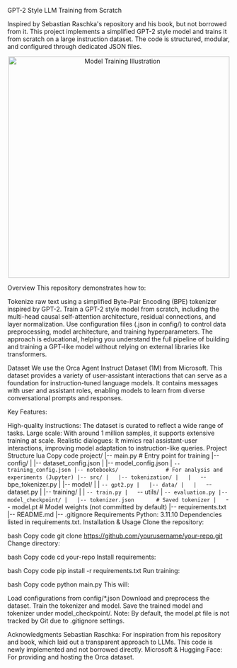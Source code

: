GPT-2 Style LLM Training from Scratch

Inspired by Sebastian Raschka's repository and his book, but not borrowed from it. This project implements a simplified GPT-2 style model and trains it from scratch on a large instruction dataset. The code is structured, modular, and configured through dedicated JSON files.

<p align="center"> <img src="https://user-images.githubusercontent.com/your_image.png" alt="Model Training Illustration" width="500"> </p>
Overview
This repository demonstrates how to:

Tokenize raw text using a simplified Byte-Pair Encoding (BPE) tokenizer inspired by GPT-2.
Train a GPT-2 style model from scratch, including the multi-head causal self-attention architecture, residual connections, and layer normalization.
Use configuration files (.json in config/) to control data preprocessing, model architecture, and training hyperparameters.
The approach is educational, helping you understand the full pipeline of building and training a GPT-like model without relying on external libraries like transformers.

Dataset
We use the Orca Agent Instruct Dataset (1M) from Microsoft. This dataset provides a variety of user-assistant interactions that can serve as a foundation for instruction-tuned language models. It contains messages with user and assistant roles, enabling models to learn from diverse conversational prompts and responses.

Key Features:

High-quality instructions: The dataset is curated to reflect a wide range of tasks.
Large scale: With around 1 million samples, it supports extensive training at scale.
Realistic dialogues: It mimics real assistant-user interactions, improving model adaptation to instruction-like queries.
Project Structure
lua
Copy code
project/
|-- main.py                  # Entry point for training
|-- config/
|   |-- dataset_config.json
|   |-- model_config.json
|   `-- training_config.json
|-- notebooks/               # For analysis and experiments (Jupyter)
|-- src/
|   |-- tokenization/
|   |   `-- bpe_tokenizer.py
|   |-- model/
|   |   `-- gpt2.py
|   |-- data/
|   |   `-- dataset.py
|   |-- training/
|   |   `-- train.py
|   `-- utils/
|       `-- evaluation.py
|-- model_checkpoint/
|   |-- tokenizer.json       # Saved tokenizer
|   `-- model.pt             # Model weights (not committed by default)
|-- requirements.txt
|-- README.md
|-- .gitignore
Requirements
Python: 3.11.10
Dependencies listed in requirements.txt.
Installation & Usage
Clone the repository:

bash
Copy code
git clone https://github.com/yourusername/your-repo.git
Change directory:

bash
Copy code
cd your-repo
Install requirements:

bash
Copy code
pip install -r requirements.txt
Run training:

bash
Copy code
python main.py
This will:

Load configurations from config/*.json
Download and preprocess the dataset.
Train the tokenizer and model.
Save the trained model and tokenizer under model_checkpoint/.
Note: By default, the model.pt file is not tracked by Git due to .gitignore settings.

Acknowledgments
Sebastian Raschka: For inspiration from his repository and book, which laid out a transparent approach to LLMs. This code is newly implemented and not borrowed directly.
Microsoft & Hugging Face: For providing and hosting the Orca dataset.
